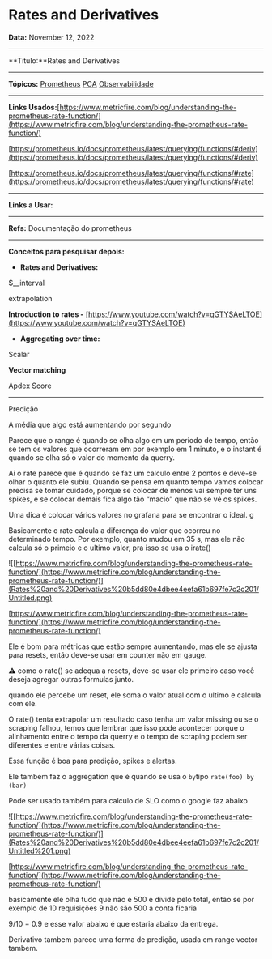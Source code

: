 # Rates and Derivatives

**Data:** November 12, 2022 

---

**Título:**Rates and Derivatives

---

**Tópicos:** [Prometheus](https://www.notion.so/Prometheus-22122ea9cfa44d359caee229f6acd7a0) [PCA](../PCA%20cd9096bcdf954863a10bfe439deac163.md) [Observabilidade](https://www.notion.so/Observabilidade-e434a18920744e7da17617bc3c96b978) 

---

**Links Usados:**[https://www.metricfire.com/blog/understanding-the-prometheus-rate-function/](https://www.metricfire.com/blog/understanding-the-prometheus-rate-function/)

[https://prometheus.io/docs/prometheus/latest/querying/functions/#deriv](https://prometheus.io/docs/prometheus/latest/querying/functions/#deriv)

[https://prometheus.io/docs/prometheus/latest/querying/functions/#rate](https://prometheus.io/docs/prometheus/latest/querying/functions/#rate)

---

**Links a Usar:**

---

**Refs:** Documentação do prometheus

---

**Conceitos para pesquisar depois:** 

- **Rates and Derivatives:**

$__interval

extrapolation

**Introduction to rates -** [https://www.youtube.com/watch?v=qGTYSAeLTOE](https://www.youtube.com/watch?v=qGTYSAeLTOE)

- **Aggregating over time:**

Scalar

**Vector matching**

Apdex Score

---

Predição

A média que algo está aumentando por segundo

Parece que o range é quando se olha algo em um periodo de  tempo, então se tem os valores que ocorreram em por exemplo em 1 minuto, e o instant é quando  se olha só o valor do momento da querry. 

Ai o rate parece que é quando se faz um calculo entre 2 pontos e deve-se olhar o quanto ele subiu. Quando se pensa em quanto tempo vamos colocar precisa se tomar cuidado, porque se colocar de menos vai sempre ter uns spikes, e se colocar demais fica algo tão “macio” que não se vê os spikes. 

Uma dica é colocar vários valores no grafana para se encontrar o ideal. g

Basicamente o rate calcula a diferença do valor que ocorreu no determinado tempo. Por exemplo, quanto mudou em 35 s, mas ele não calcula só o primeio e o ultimo valor, pra isso se usa o irate()

![[https://www.metricfire.com/blog/understanding-the-prometheus-rate-function/](https://www.metricfire.com/blog/understanding-the-prometheus-rate-function/)](Rates%20and%20Derivatives%20b5dd80e4dbee4eefa61b697fe7c2c201/Untitled.png)

[https://www.metricfire.com/blog/understanding-the-prometheus-rate-function/](https://www.metricfire.com/blog/understanding-the-prometheus-rate-function/)

Ele é bom para métricas que estão sempre aumentando, mas ele se ajusta para resets, então deve-se usar em counter não em gauge. 

<aside>
⚠️ como o rate() se adequa a resets, deve-se usar ele primeiro caso você deseja agregar outras formulas junto.

</aside>

quando ele percebe um reset, ele soma o valor atual com o ultimo e calcula com ele. 

O rate() tenta extrapolar um resultado caso tenha um valor missing ou se o scraping falhou, temos que lembrar que isso pode acontecer porque o alinhamento entre o tempo da querry e o tempo de scraping podem ser diferentes e entre várias coisas. 

Essa função é boa para predição, spikes e alertas. 

Ele tambem faz o aggregation que é quando se usa o `by`tipo `rate(foo) by (bar)` 

Pode ser usado também para calculo de SLO como o google faz abaixo

![[https://www.metricfire.com/blog/understanding-the-prometheus-rate-function/](https://www.metricfire.com/blog/understanding-the-prometheus-rate-function/)](Rates%20and%20Derivatives%20b5dd80e4dbee4eefa61b697fe7c2c201/Untitled%201.png)

[https://www.metricfire.com/blog/understanding-the-prometheus-rate-function/](https://www.metricfire.com/blog/understanding-the-prometheus-rate-function/)

basicamente ele olha tudo que não é 500 e divide pelo total, então se por exemplo de 10 requisições 9 não são 500 a conta ficaria

9/10 = 0.9 e esse valor abaixo é que estaria abaixo da entrega. 

Derivativo tambem parece uma forma de predição, usada em range vector tambem.